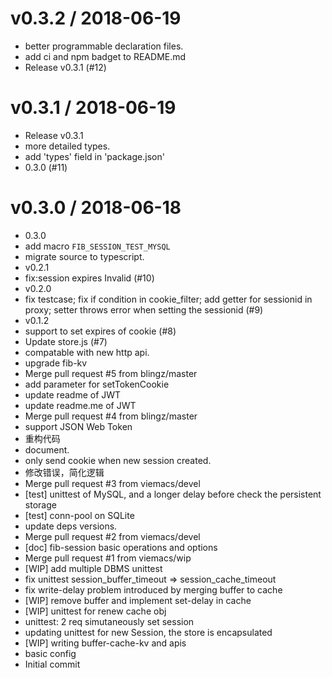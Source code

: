
v0.3.2 / 2018-06-19
==================

  * better programmable declaration files.
  * add ci and npm badget to README.md
  * Release v0.3.1 (#12)

v0.3.1 / 2018-06-19
===================

  * Release v0.3.1
  * more detailed types.
  * add 'types' field in 'package.json'
  * 0.3.0 (#11)

v0.3.0 / 2018-06-18
===================

  * 0.3.0
  * add macro `FIB_SESSION_TEST_MYSQL`
  * migrate source to typescript.
  * v0.2.1
  * fix:session expires Invalid (#10)
  * v0.2.0
  *  fix testcase; fix if condition in cookie_filter; add getter for sessionid in proxy; setter throws error when setting the sessionid (#9)
  * v0.1.2
  * support to set expires of cookie (#8)
  * Update store.js (#7)
  * compatable with new http api.
  * upgrade fib-kv
  * Merge pull request #5 from blingz/master
  * add parameter for setTokenCookie
  * update readme of JWT
  * update readme.me of JWT
  * Merge pull request #4 from blingz/master
  * support JSON Web Token
  * 重构代码
  * document.
  * only send cookie when new session created.
  * 修改错误，简化逻辑
  * Merge pull request #3 from viemacs/devel
  * [test] unittest of MySQL, and a longer delay before check the persistent storage
  * [test] conn-pool on SQLite
  * update deps versions.
  * Merge pull request #2 from viemacs/devel
  * [doc] fib-session basic operations and options
  * Merge pull request #1 from viemacs/wip
  * [WIP] add multiple DBMS unittest
  * fix unittest session_buffer_timeout => session_cache_timeout
  * fix write-delay problem introduced by merging buffer to cache
  * [WIP] remove buffer and implement set-delay in cache
  * [WIP] unittest for renew cache obj
  * unittest: 2 req simutaneously set session
  * updating unittest for new Session, the store is encapsulated
  * [WIP] writing buffer-cache-kv and apis
  * basic config
  * Initial commit
